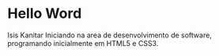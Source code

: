 # Hello Word
Isis Kanitar 
Iniciando na area de desenvolvimento de software, programando inicialmente em HTML5 e CSS3. 

